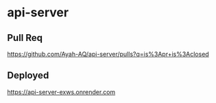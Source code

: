 # api-server

## Pull Req
https://github.com/Ayah-AQ/api-server/pulls?q=is%3Apr+is%3Aclosed
## Deployed
https://api-server-exws.onrender.com
